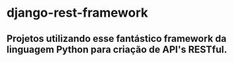 # django-rest-framework
## Projetos utilizando esse fantástico framework da linguagem Python para criação de API's RESTful.
